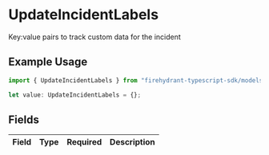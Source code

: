 # UpdateIncidentLabels

Key:value pairs to track custom data for the incident

## Example Usage

```typescript
import { UpdateIncidentLabels } from "firehydrant-typescript-sdk/models/components";

let value: UpdateIncidentLabels = {};
```

## Fields

| Field       | Type        | Required    | Description |
| ----------- | ----------- | ----------- | ----------- |